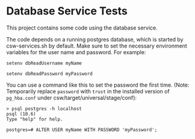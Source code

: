 Database Service Tests
=======================

This project contains some code using the database service.

The code depends on a running postgres database, which is started by csw-services.sh by default.
Make sure to set the necessary environment variables for the user name and password.
For example:

    setenv dbReadUsername myName

    setenv dbReadPassword myPassword

You can use a command like this to set the password the first time. 
(Note: Temporarily replace `password` with `trust` in the installed version of `pg_hba.conf` under csw/target/universal/stage/conf):

```
> psql postgres -h localhost
psql (10.6)
Type "help" for help.

postgres=# ALTER USER myName WITH PASSWORD 'myPassword';
```
